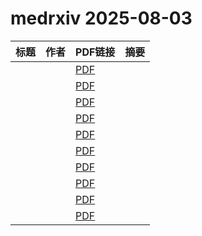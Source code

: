 # medrxiv 2025-08-03

| 标题 | 作者 | PDF链接 |  摘要 |
|------|------|--------|------|
|  |  | [PDF](https://doi.org/10.1101/2025.04.07.25325410) |  |
|  |  | [PDF](https://doi.org/10.1101/2025.06.26.25330352) |  |
|  |  | [PDF](https://doi.org/10.1101/2025.05.23.25327865) |  |
|  |  | [PDF](https://doi.org/10.1101/2025.08.01.25332605) |  |
|  |  | [PDF](https://doi.org/10.1101/2025.08.01.25332648) |  |
|  |  | [PDF](https://doi.org/10.1101/2025.08.01.25332630) |  |
|  |  | [PDF](https://doi.org/10.1101/2025.08.01.25332652) |  |
|  |  | [PDF](https://doi.org/10.1101/2025.07.31.25332554) |  |
|  |  | [PDF](https://doi.org/10.1101/2025.08.01.25332620) |  |
|  |  | [PDF](https://doi.org/10.1101/2025.08.01.25332639) |  |
